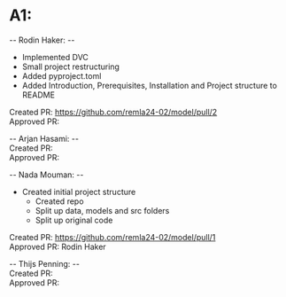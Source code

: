 # A1:
-- Rodin Haker: --  
- Implemented DVC  
- Small project restructuring
- Added pyproject.toml
- Added Introduction, Prerequisites, Installation and Project structure to README

Created PR: https://github.com/remla24-02/model/pull/2  
Approved PR: 

-- Arjan Hasami: --  
Created PR:   
Approved PR: 

-- Nada Mouman: --  
- Created initial project structure
    - Created repo
    - Split up data, models and src folders
    - Split up original code

Created PR: https://github.com/remla24-02/model/pull/1  
Approved PR: Rodin Haker

-- Thijs Penning: --  
Created PR:   
Approved PR: 